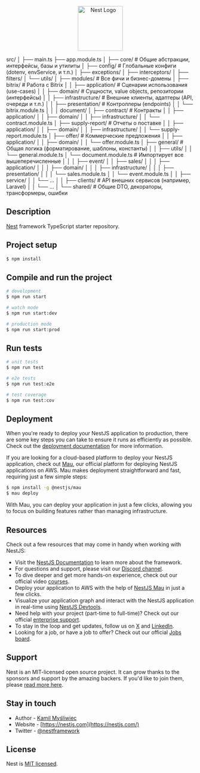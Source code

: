 <p align="center">
  <a href="http://nestjs.com/" target="blank"><img src="https://nestjs.com/img/logo-small.svg" width="120" alt="Nest Logo" /></a>
</p>

src/
│
├── main.ts
├── app.module.ts
│
├── core/                        # Общие абстракции, интерфейсы, базы и утилиты
│   ├── config/                  # Глобальные конфиги (dotenv, envService, и т.п.)
│   ├── exceptions/
│   ├── interceptors/
│   ├── filters/
│   └── utils/
│
├── modules/                     # Все фичи и бизнес-домены
│   ├── bitrix/                  # Работа с Bitrix
│   │   ├── application/         # Сценарии использования (use-cases)
│   │   ├── domain/              # Сущности, value objects, репозитории (интерфейсы)
│   │   ├── infrastructure/      # Внешние клиенты, адаптеры (API, очереди и т.п.)
│   │   ├── presentation/        # Контроллеры (endpoints)
│   │   └── bitrix.module.ts
│   │
│   document/
│    ├── contract/               # Контракты
│    │   ├── application/
│    │   ├── domain/
│    │   ├── infrastructure/
│    │   └── contract.module.ts
│    ├── supply-report/         # Отчеты о поставке
│    │   ├── application/
│    │   ├── domain/
│    │   ├── infrastructure/
│    │   └── supply-report.module.ts
│    ├── offer/                 # Коммерческие предложения
│    │   ├── application/
│    │   ├── domain/
│    │   └── offer.module.ts
│    ├── general/               # Общая логика (форматирование, шаблоны, константы)
│    │   ├── utils/
│    │   └── general.module.ts
│    └── document.module.ts     # Импортирует все вышеперечисленные
│
│
│   ├── event/
│   │   ├── sales/
│   │   │   ├── application/
│   │   │   ├── domain/
│   │   │   ├── infrastructure/
│   │   │   ├── presentation/
│   │   │   └── sales.module.ts
│   │   └── event.module.ts
│
│   ├── service/
│   │   └── ...
│
│   ├── clients/                 # API внешних сервисов (например, Laravel)
│   │   └── ...
│
└── shared/                      # Общие DTO, декораторы, трансформеры, ошибки


## Description

[Nest](https://github.com/nestjs/nest) framework TypeScript starter repository.

## Project setup

```bash
$ npm install
```

## Compile and run the project

```bash
# development
$ npm run start

# watch mode
$ npm run start:dev

# production mode
$ npm run start:prod
```

## Run tests

```bash
# unit tests
$ npm run test

# e2e tests
$ npm run test:e2e

# test coverage
$ npm run test:cov
```

## Deployment

When you're ready to deploy your NestJS application to production, there are some key steps you can take to ensure it runs as efficiently as possible. Check out the [deployment documentation](https://docs.nestjs.com/deployment) for more information.

If you are looking for a cloud-based platform to deploy your NestJS application, check out [Mau](https://mau.nestjs.com), our official platform for deploying NestJS applications on AWS. Mau makes deployment straightforward and fast, requiring just a few simple steps:

```bash
$ npm install -g @nestjs/mau
$ mau deploy
```

With Mau, you can deploy your application in just a few clicks, allowing you to focus on building features rather than managing infrastructure.

## Resources

Check out a few resources that may come in handy when working with NestJS:

- Visit the [NestJS Documentation](https://docs.nestjs.com) to learn more about the framework.
- For questions and support, please visit our [Discord channel](https://discord.gg/G7Qnnhy).
- To dive deeper and get more hands-on experience, check out our official video [courses](https://courses.nestjs.com/).
- Deploy your application to AWS with the help of [NestJS Mau](https://mau.nestjs.com) in just a few clicks.
- Visualize your application graph and interact with the NestJS application in real-time using [NestJS Devtools](https://devtools.nestjs.com).
- Need help with your project (part-time to full-time)? Check out our official [enterprise support](https://enterprise.nestjs.com).
- To stay in the loop and get updates, follow us on [X](https://x.com/nestframework) and [LinkedIn](https://linkedin.com/company/nestjs).
- Looking for a job, or have a job to offer? Check out our official [Jobs board](https://jobs.nestjs.com).

## Support

Nest is an MIT-licensed open source project. It can grow thanks to the sponsors and support by the amazing backers. If you'd like to join them, please [read more here](https://docs.nestjs.com/support).

## Stay in touch

- Author - [Kamil Myśliwiec](https://twitter.com/kammysliwiec)
- Website - [https://nestjs.com](https://nestjs.com/)
- Twitter - [@nestframework](https://twitter.com/nestframework)

## License

Nest is [MIT licensed](https://github.com/nestjs/nest/blob/master/LICENSE).
